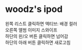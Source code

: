 # woodz's ipod

왼쪽 리스트 클릭하면 액티브: 배경 컬러<br>
오른쪽 앨범 이미지 스와이프<br>
하단의 왼/오 버튼 클릭하면 넘어감<br>
하단의 아래 버튼 클릭하면 새로고침
